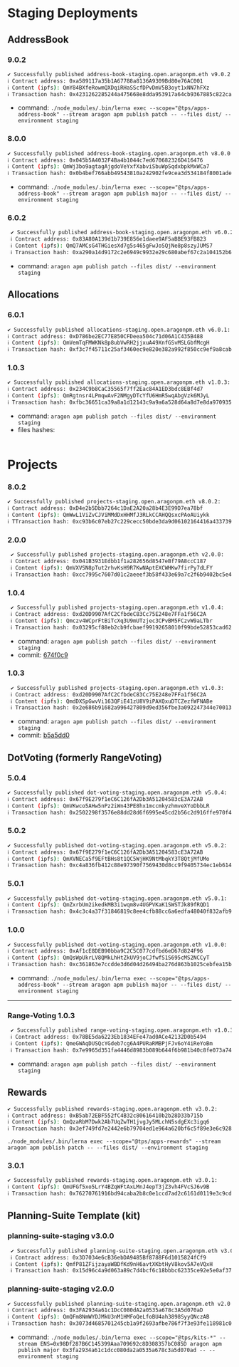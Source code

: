 # Staging Deployments

## AddressBook

### 9.0.2

```sh
✔ Successfully published address-book-staging.open.aragonpm.eth v9.0.2:
ℹ Contract address: 0xa589117a35b1A67788a8136A9309Bd80e76AC001
ℹ Content (ipfs): QmY84BXfeRowmQXDqiRHaSScfDPvDmV5B3oyt1xNN7hFXz
ℹ Transaction hash: 0x4231262285244a475668e8dda953917a64cb9367885c822ca02eea3cae69bac4
```

- command: `./node_modules/.bin/lerna exec --scope="@tps/apps-address-book" --stream aragon apm publish patch -- --files dist/ --environment staging`

### 8.0.0

```sh
✔ Successfully published address-book-staging.open.aragonpm.eth v8.0.0:
ℹ Contract address: 0x045b5A4032F4Ba4b1044c7ed670682326D416476
ℹ Content (ipfs): QmWj3bo9agtagAjgdoVeYxfXabviSbuWpSqdxbpkMxWCa7
ℹ Transaction hash: 0x0b4bef766abb49543810a242902fe9cea3d534184f8001ade47f341559982c2b
```

- command: `./node_modules/.bin/lerna exec --scope="@tps/apps-address-book" --stream aragon apm publish major -- --files dist/ --environment staging`

### 6.0.2

```sh
 ✔ Successfully published address-book-staging.open.aragonpm.eth v6.0.2:
 ℹ Contract address: 0x83A80A139d1b739E856e1daee9AF5aBBE93FB823
 ℹ Content (ipfs): QmQ7AMCsG4THGiesXd7g5s465gFwJoSQjNe8p8szyJUMS7
 ℹ Transaction hash: 0xa290a14d9172c2e6949c9932e29c680abef67c2a104152b6519cb5100dab7d71
```

- command: `aragon apm publish patch --files dist/ --environment staging`


## Allocations

### 6.0.1

```sh
✔ Successfully published allocations-staging.open.aragonpm.eth v6.0.1:
ℹ Contract address: 0xD786be2EC77E850CFDeea504c71d06A1C435B488
ℹ Content (ipfs): QmVemTqFMWKNk8p8ubVwRH2jjxuA49XnfGSvMSLGbfMcgH
ℹ Transaction hash: 0xf3c7f45711c25af3460ec9e820e382a992f850cc9ef9a8cabeaf791361892982
```

### 1.0.3

```sh
✔ Successfully published allocations-staging.open.aragonpm.eth v1.0.3:
ℹ Contract address: 0x234C9b8CaC35565f7ff2Eac84A1ED3bdc8EBf4d7
ℹ Content (ipfs): QmRgtnsr4LPmqwAvF2NMgyDTcYfU6HmR5wqAbgVzk6MJyL
ℹ Transaction hash: 0xfbc36651ca39a8a1d12143c9a9a6a528d64a8d7e8da970935e4c0900152a8e77
```

- command: `aragon apm publish patch --files dist/ --environment staging`
- files hashes:

```sh

```

# Projects

### 8.0.2

```sh
✔ Successfully published projects-staging.open.aragonpm.eth v8.0.2: 
ℹ Contract address: 0xD4e2b5Dbb7264c1DaE2A20a28b4E3E99D7ea78bf
ℹ Content (ipfs): QmWwL1ViZvCJViMMdDxHHMfJ3RLkCCAHQQsxcPAoAUiykk
ℹ TTransaction hash: 0xc93b6c07eb27c229cecc50bde3da9d06102164416a433739eba961913f32f8e6
```

### 2.0.0

```sh
 ✔ Successfully published projects-staging.open.aragonpm.eth v2.0.0:
 ℹ Contract address: 0x041B3931Edbb1f1a282656d8547eBf79A8ccC187
 ℹ Content (ipfs): QmVXVSN8pTut2rhvKsH9R7KwNAptEXCWHKw7firPy7dLFY
 ℹ Transaction hash: 0xcc7995c7607d01c2aeeef3b58f433e69a7c2f6b9402bc5e4c8c6395c5f2de0a8
```

### 1.0.4

```sh
 ✔ Successfully published projects-staging.open.aragonpm.eth v1.0.4:
 ℹ Contract address: 0xd20D9907AfC2CfbdeC83Cc75E248e7FFa1f56C2A
 ℹ Content (ipfs): Qmczv4WCprFtBiTcXq3U9mUTzjec3CPvBM5FCzvW9aLTbr
 ℹ Transaction hash: 0x03295cf88eb2cb9fcbaef99192658010f99bde52853cad62ba4f683121c22a38
```

- command: `aragon apm publish patch --files dist/ --environment staging`
- commit: [674f0c9](https://github.com/AutarkLabs/planning-suite/commit/674f0c9db6ae89ef9aa6686b28963eb048f0fb1f)

### 1.0.3

```sh
 ✔ Successfully published projects-staging.open.aragonpm.eth v1.0.3:
 ℹ Contract address: 0xd20D9907AfC2CfbdeC83Cc75E248e7FFa1f56C2A
 ℹ Content (ipfs): QmdDXSpGwvVi163QFiE41zU8V9iPAXQxuDTCZezfWFNABe
 ℹ Transaction hash: 0x2e686b91682a996427809d9ed356fbe3a092247344e7001386f19bdc8964a026
```

- command: `aragon apm publish patch --files dist/ --environment staging`
- commit: [b5a5dd0](https://github.com/AutarkLabs/planning-suite/commit/b5a5dd0685e0a66e8124c9901e4f1f6249ed0d11)

## DotVoting (formerly RangeVoting)

### 5.0.4

```sh
✔ Successfully published dot-voting-staging.open.aragonpm.eth v5.0.4: 
ℹ Contract address: 0x67f9E279f1eC6C126fA2Db3A51204583cE3A72AB
ℹ Content (ipfs): QmVKwco5AHw5nPz2iWn43PE8hx1mccmkyzhmveXYoDbbLR
ℹ Transaction hash: 0x2502298f3576e88dd28d6f6995e45cd2b56c2d916ffe970f499e69255b2eb09f
```

### 5.0.2

```sh
✔ Successfully published dot-voting-staging.open.aragonpm.eth v5.0.2:
ℹ Contract address: 0x67f9E279f1eC6C126fA2Db3A51204583cE3A72AB
ℹ Content (ipfs): QmXVNECa5f9EFtBHs8t1QC5WjHK9NtMbqkY3T8QtjMfUMo
ℹ Transaction hash: 0xc4a836fb412c88e97390f7569430d8cc9f9405734ec1eb614806457ad8a20dda
```

### 5.0.1

```sh
✔ Successfully published dot-voting-staging.open.aragonpm.eth v5.0.1:
ℹ Content (ipfs): QmZxrbUm2ikedkMB3i1wqm8v4UGPVKaK1SWSTJk89fRQD1
ℹ Transaction hash: 0x4c3c4a37f31846819c8ee4cfb88cc6a6edfa48040f832afb97088f6ef2440861
```

### 1.0.0

```sh
✔ Successfully published dot-voting-staging.open.aragonpm.eth v1.0.0:
ℹ Contract address: 0xAf1cE8DEB90bba9C2C5C077cdfbd6eD67d824F96
ℹ Content (ipfs): QmQsWpUkrLV8QMkLhHtZkUV9joCJfwfS1S695cMS2NCCyT
ℹ Transaction hash: 0xc361863e7ccdde3d6d04d26494ba276d863b1025cebfea15b345c95a1fab7cbe
```

- command: `./node_modules/.bin/lerna exec --scope="@tps/apps-address-book" --stream aragon apm publish major -- --files dist/ --environment staging`

---

### Range-Voting 1.0.3

```sh
 ✔ Successfully published range-voting-staging.open.aragonpm.eth v1.0.3:
 ℹ Contract address: 0x78BE5da6223Eb1834EFe47ad0ACe42132D0b5494
 ℹ Content (ipfs): QmeGWAqDUSQcYGdeb7cg6A4PURaRMBPjFJv6oY4iReYoBm
 ℹ Transaction hash: 0x7e9965d351fa4446d8983b089b644f6b981b40c8fe073a74c2fcac7e8bde2d7f
```

- command: `aragon apm publish patch --files dist/ --environment staging`


## Rewards


```sh
✔ Successfully published rewards-staging.open.aragonpm.eth v3.0.2: 
ℹ Contract address: 0xB5ab72EBF552fC4B32c80616410b2b28D33b715b
ℹ Content (ipfs): QmQzaRbM7Dwk2Ab7UqZwTH1jvgJy5MLchN5sdgEXc3igq6
ℹ Transaction hash: 0x3ef749fd7e2442e6b79704ed1e964a620bf6c5f89e3e6c9285b8bc9735a94e7a
```

`./node_modules/.bin/lerna exec --scope="@tps/apps-rewards" --stream aragon apm publish patch -- --files dist/ --environment staging`


### 3.0.1

```sh
✔ Successfully published rewards-staging.open.aragonpm.eth v3.0.1:
ℹ Content (ipfs): QmUFGf5xo5LrY4BZqWFtAxLMnJ4epT3jZ3vh4FVcSJ6v9B
ℹ Transaction hash: 0x76270761916bd94caba2b8c0e1ccd7ad2c6161d0119e3c9cd41440810cda85d8
```


## Planning-Suite Template (kit)

### planning-suite-staging v3.0.0

```sh
 ✔ Successfully published planning-suite-staging.open.aragonpm.eth v3.0.0:
 ℹ Contract address: 0x3D7034e6cB36ebDA9485Bf8788F6d1015824fCf9
 ℹ Content (ipfs): QmfP81ZFijzayaWBDfKd9nH6avtXKbtHyV8kov5A7eVQxH
 ℹ Transaction hash: 0x15d96c4a9d063a89c7d4bcf6c18bbbc62335ce92e5e0af37e3255fe939299f58
```

### planning-suite-staging v2.0.0

```sh
✔ Successfully published planning-suite-staging.open.aragonpm.eth v2.0.0:
ℹ Contract address: 0x3FA2934a61c1DcC080dA2a0535a678c3A5d070aD
ℹ Content (ipfs): QmQFm8NmWYDJMkU3nM1HMFoQeLfoBU4ah3898SyyQNczAB
ℹ Transaction hash: 0x3073d4685701245cb1a9f2693afbe786f7f3e93fe118981c03815bdc7f8503fc
```

- command: `./node_modules/.bin/lerna exec --scope="@tps/kits-*" --stream ENS=0x98Df287B6C145399Aaa709692c8D308357bC085D aragon apm publish major 0x3fa2934a61c1dcc080da2a0535a678c3a5d070ad -- --environment staging`
